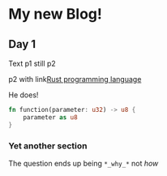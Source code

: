 # My new Blog!

## Day 1
Text p1
still p2

p2 with link[Rust programming language](https://www.rust-lang.org)


He does!
```rust
fn function(parameter: u32) -> u8 {
    parameter as u8
}
```

### Yet another section

The question ends up being `*_why_*` not *how*

